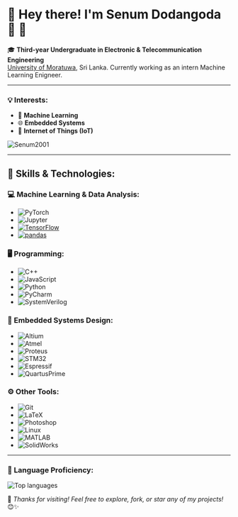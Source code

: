 # 🌟 Hey there! I'm **Senum Dodangoda** 👋 🌟

🎓 **Third-year Undergraduate in Electronic & Telecommunication Engineering**  
[University of Moratuwa](https://www.mrt.ac.lk/), Sri Lanka. Currently working as an intern Machine Learning Enigneer.  

---

### 💡 Interests:
- 🤖 **Machine Learning**
- 🌐 **Embedded Systems**
- 📶 **Internet of Things (IoT)**

<p align="left"> 
  <img src="https://komarev.com/ghpvc/?username=Senum2001&label=Profile%20views&color=0e75b6&style=flat" alt="Senum2001" /> 
</p>

---

## 💪 Skills & Technologies:

### 💻 Machine Learning & Data Analysis:
- ![PyTorch](https://img.shields.io/badge/PyTorch-EE4C2C?style=flat&logo=PyTorch&logoColor=white)
- ![Jupyter](https://img.shields.io/badge/Jupyter-F37626?style=flat&logo=Jupyter&logoColor=white)
- [![TensorFlow](https://img.shields.io/badge/TensorFlow-v2.5.0-blue.svg)](https://www.tensorflow.org/)
- [![pandas](https://img.shields.io/badge/pandas-v1.3.0-blue.svg)](https://pandas.pydata.org/)

### 🖥️ Programming:
- ![C++](https://img.shields.io/badge/C%2B%2B-00599C?style=flat&logo=c%2B%2B&logoColor=white)
- ![JavaScript](https://img.shields.io/badge/JavaScript-F7DF1E?logo=JavaScript&logoColor=000&style=flat-square)
- ![Python](https://img.shields.io/badge/Python-3776AB?style=flat&logo=python&logoColor=white)
- ![PyCharm](https://img.shields.io/badge/PyCharm-000000?style=flat&logo=PyCharm&logoColor=white)
- ![SystemVerilog](https://img.shields.io/badge/SystemVerilog-7952B3?style=flat&logo=Verilog&logoColor=white)

### 🔧 Embedded Systems Design:
- ![Altium](https://img.shields.io/badge/Altium-0C7C59?style=flat&logo=Altium%20Designer&logoColor=white)
- ![Atmel](https://img.shields.io/badge/Atmel-0074B5?style=flat&logo=Atmel&logoColor=white)
- ![Proteus](https://img.shields.io/badge/Proteus-007ACC?style=flat&logo=Proteus&logoColor=white)
- ![STM32](https://img.shields.io/badge/STM32-03234B?style=flat&logo=STMicroelectronics&logoColor=white)
- ![Espressif](https://img.shields.io/badge/Espressif-FF0000?style=flat&logo=Espressif&logoColor=white)
- ![QuartusPrime](https://img.shields.io/badge/Quartus%20Prime-007ACC?style=flat&logo=Altera&logoColor=white)

### ⚙️ Other Tools:
- ![Git](https://img.shields.io/badge/Git-F05032?style=flat&logo=git&logoColor=white)
- ![LaTeX](https://img.shields.io/badge/LaTeX-008080?style=flat&logo=LaTeX&logoColor=white)
- ![Photoshop](https://img.shields.io/badge/Photoshop-31A8FF?style=flat&logo=adobe%20photoshop&logoColor=white)
- ![Linux](https://img.shields.io/badge/Linux-FCC624?style=flat&logo=linux&logoColor=white)
- ![MATLAB](https://img.shields.io/badge/MATLAB-0076A8?style=flat&logo=MathWorks&logoColor=white)
- ![SolidWorks](https://img.shields.io/badge/SolidWorks-FF0000?style=flat&logo=SolidWorks&logoColor=white)

---

### 🎨 Language Proficiency:
![Top languages](https://github-readme-stats.vercel.app/api/top-langs/?username=Senum2001)

🌟 *Thanks for visiting! Feel free to explore, fork, or star any of my projects!* 😊✨
